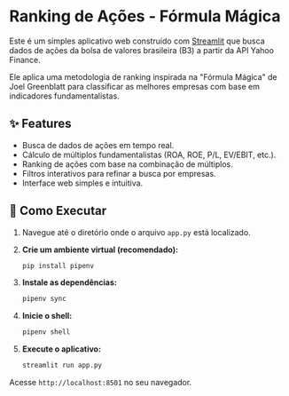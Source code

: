 # Ranking de Ações - Fórmula Mágica

Este é um simples aplicativo web construído com [Streamlit](https://streamlit.io/) que busca dados de ações da bolsa de valores brasileira (B3) a partir da API Yahoo Finance.

Ele aplica uma metodologia de ranking inspirada na "Fórmula Mágica" de Joel Greenblatt para classificar as melhores empresas com base em indicadores fundamentalistas.

## ✨ Features

- Busca de dados de ações em tempo real.
- Cálculo de múltiplos fundamentalistas (ROA, ROE, P/L, EV/EBIT, etc.).
- Ranking de ações com base na combinação de múltiplos.
- Filtros interativos para refinar a busca por empresas.
- Interface web simples e intuitiva.

## 🚀 Como Executar

1.  Navegue até o diretório onde o arquivo `app.py` está localizado.

2.  **Crie um ambiente virtual (recomendado):**
    ```bash
    pip install pipenv
    ```

3.  **Instale as dependências:**
    ```bash
    pipenv sync
    ```

4.  **Inicie o shell:**
    ```bash
    pipenv shell
    ```

5.  **Execute o aplicativo:**
    ```bash
    streamlit run app.py
    ```

Acesse `http://localhost:8501` no seu navegador.

